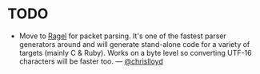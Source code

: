 # TODO

* Move to [Ragel](http://www.complang.org/ragel) for packet parsing.
    It's one of the fastest parser generators around and will generate
    stand-alone code for a variety of targets (mainly C & Ruby). Works on a
    byte level so converting UTF-16 characters will be faster too.
    — [@chrislloyd](http://twitter.com/chrislloyd)
